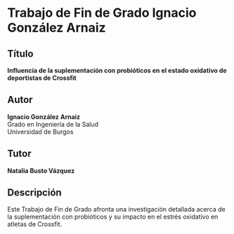 # Trabajo de Fin de Grado Ignacio González Arnaiz

## Título
**Influencia de la suplementación con probióticos en el estado oxidativo de deportistas de Crossfit**

## Autor
**Ignacio González Arnaiz**  
Grado en Ingeniería de la Salud  
Universidad de Burgos

## Tutor
**Natalia Busto Vázquez**

## Descripción
Este Trabajo de Fin de Grado afronta una investigación detallada acerca de la suplementación con probióticos y su impacto en el estrés oxidativo en atletas de Crossfit.

